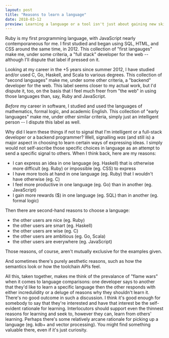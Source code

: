 ```yaml
---
layout: post
title: "Reasons to learn a language"
date: 2018-03-12
preview: Learning a language or a tool isn't just about gaining new skills
---
```


Ruby is my first programming language, with JavaScript nearly contemporaneous for me. I first studied and began using SQL, HTML, and CSS around the same time, in 2012. This collection of "first langauges" make me, under some criteria, a "full stack" developer for the web -- although I'll dispute that label if pressed on it.

Looking at my career in the +5 years since summer 2012, I have studied and/or used C, Go, Haskell, and Scala to various degrees. This collection of "second languages" make me, under some other criteria, a "backend" developer for the web. This label seems closer to my actual work, but I'd dispute it, too, on the basis that I feel much freer from "the web" in using those languages than, say, Ruby and JavaScript.

_Before_ my career in software, I studied and used the languages of mathematics, formal logic, and academic English. This collection of "early languages" make me, under other similar criteria, simply just an intelligent person -- I dispute this label as well.

Why did I learn these things if not to signal that I'm intelligent or a full-stack developer or a backend programmer? Well, signalling _was_ (and still is) a major aspect in choosing to learn certain ways of expressing ideas. I simply would not self-ascribe those specific choices in language as an attempt to send a specific signal to others. When I think back, here are my reasons:

- I can express an idea in one language (eg. Haskell) that is otherwise more difficult (eg. Ruby) or impossible (eg. CSS) to express
- I have more tools at hand in one language (eg. Ruby) that I wouldn't have otherwise (eg. C)
- I feel more productive in one language (eg. Go) than in another (eg. JavaScript)
- I gain more rewards ($) in one language (eg. SQL) than in another (eg. formal logic)

Then there are second-hand reasons to choose a language:

- the other users are nice (eg. Ruby)
- the other users are smart (eg. Haskell)
- the other users are wise (eg. C)
- the other users are ambitious (eg. Go, Scala)
- the other users are everywhere (eg. JavaScript)

Those reasons, of course, aren't mutually exclusive for the examples given.

And sometimes there's purely aesthetic reasons, such as how the semantics look or how the toolchain APIs feel.

All this, taken together, makes me think of the prevalance of "flame wars" when it comes to language comparisons: one developer says to another that they'd like to learn a specific language then the other responds with either incredulidity or a deluge of reasons why they shouldn't learn it. There's no good outcome in such a discussion. I think it's good enough for somebody to say that they're interested and have that interest be the self-evident rationale for learning. Interlocutors should support even the thinnest reasons for learning and seek to, however they can, learn from others' learning. Perhaps there's some relatively arcane rationale for picking up a language (eg. kdb+ and vector processing). You might find something valuable there, even if it's just curiosity.
